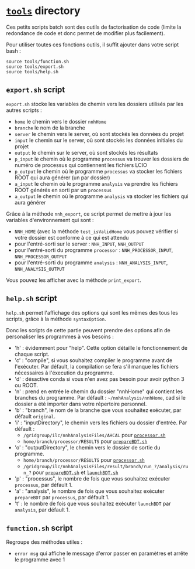 # [`tools`](tools) directory

Ces petits scripts batch sont des outils de factorisation de code (limite la redondance de code et donc permet de modifier plus facilement).

Pour utiliser toutes ces fonctions outils, il suffit ajouter dans votre script bash :
```
source tools/function.sh
source tools/export.sh 
source tools/help.sh
```

## `export.sh` script
`export.sh` stocke les variables de chemin vers les dossiers utilisés par les autres scripts :
- `home` le chemin vers le dossier `nnhHome`
- `branche` le nom de la branche
- `server` le chemin vers le server, où sont stockés les données du projet
- `input` le chemin sur le server, où sont stockés les données initiales du projet
- `output` le chemin sur le server, où sont stockés les résultats
- `p_input` le chemin où le programme `processus` va trouver les dossiers de numéro de processus qui contiennent les fichiers LCIO 
- `p_output` le chemin où le programme `processus` va stocker les fichiers ROOT qui aura générer (un par dossier)
- `a_input` le chemin où le programme `analysis` va prendre les fichiers ROOT générés en sorti par un `processus`
- `a_output` le chemin où le programme `analysis` va stocker les fichiers qui aura générer 

Grâce à la méthode `nnh_export`, ce script permet de mettre à jour les variables d'environnement qui sont :
- `NNH_HOME` (avec la méthode `test_isValidHome` vous pouvez vérifier si votre dossier est conforme à ce qui est attendu
- pour l'entré-sorti sur le server : `NNH_INPUT`, `NNH_OUTPUT`
- pour l'entré-sorti du programme `processor` : `NNH_PROCESSOR_INPUT`, `NNH_PROCESSOR_OUTPUT`
- pour l'entré-sorti du programme `analysis` : `NNH_ANALYSIS_INPUT`, `NNH_ANALYSIS_OUTPUT` 

Vous pouvez les afficher avec la méthode `print_export`.

## `help.sh` script
`help.sh` permet l'affichage des options qui sont les mêmes des tous les scripts, grâce à la méthode `syntaxOption`.

Donc les scripts de cette partie peuvent prendre des options afin de personaliser les programmes à vos besoins :
- 'h' : évidemment pour "help". Cette option détaille le fonctionnement de chaque script.
- 'c' : "compile", si vous souhaitez compiler le programme avant de l'exécuter. Par défault, la compilation se fera s'il manque les fichiers nécessaires à l'éxecution du programme.
- 'd' : désactive conda si vous n'en avez pas besoin pour avoir python 3 ou ROOT.
- 'n' : prend en entrée le chemin du dossier "nnhHome" qui contient les branches du programme. Par défault : `~/nnhAnalysis/nnhHome`, cad si le dossier a été importer dans votre répertoire personnel.
- 'b' : "branch", le nom de la branche que vous souhaitez exécuter, par défault `original`.
- 'i' : "inputDirectory", le chemin vers les fichiers ou dossier d'entrée. Par défault :
  - `/gridgroup/ilc/nnhAnalysisFiles/AHCAL` pour [`processor.sh`](processor.sh)
  - `home/branch/processor/RESULTS` pour [`prepareBDT.sh`](prepareBDT.sh)
- 'o' : "outputDirectory", le chemin vers le dossier de sortie du programme.
  - `home/branch/processor/RESULTS` pour [`processor.sh`](processor.sh)
  - `/gridgroup/ilc/nnhAnalysisFiles/result/branch/run_?/analysis/run_?` pour [`prepareBDT.sh`](prepareBDT.sh) et [`launchBDT.sh`](launchBDT.sh) 
- 'p' : "processus", le nombre de fois que vous souhaitez exécuter `processus`, par défault 1.
- 'a' : "analysis", le nombre de fois que vous souhaitez exécuter `prepareBDT` par `processus`, par défault 1.
- 't' : le nombre de fois que vous souhaitez exécuter `launchBDT` par `analysis`, par défault 1.

## `function.sh` script
Regroupe des méthodes utiles :
- `error msg` qui affiche le message d'error passer en paramètres et arrête le programme avec 1
